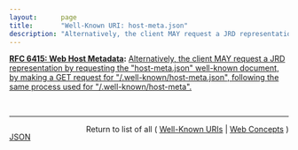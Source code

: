 ```yaml
---
layout:      page
title:       "Well-Known URI: host-meta.json"
description: "Alternatively, the client MAY request a JRD representation by requesting the \"host-meta.json\" well-known document, by making a GET request for \"/.well-known/host-meta.json\", following the same process used for \"/.well-known/host-meta\"."
---
```


**[RFC 6415: Web Host Metadata](/specs/IETF/RFC/6415 "This specification describes a method for locating host metadata as well as information about individual resources controlled by the host."):** [Alternatively, the client MAY request a JRD representation by requesting the "host-meta.json" well-known document, by making a GET request for "/.well-known/host-meta.json", following the same process used for "/.well-known/host-meta".](http://tools.ietf.org/html/rfc6415#section-2 "Read documentation for Well-Known URI &#34;host-meta.json&#34;")

<br/>
<hr/>

<p style="float : left"><a href="host-meta.json.json" title="JSON representing this particular Web Concept value">JSON</a></p>
<p style="text-align: right">Return to list of all ( <a href="../well-known-uris">Well-Known URIs</a> | <a href="../">Web Concepts</a> )</p>
